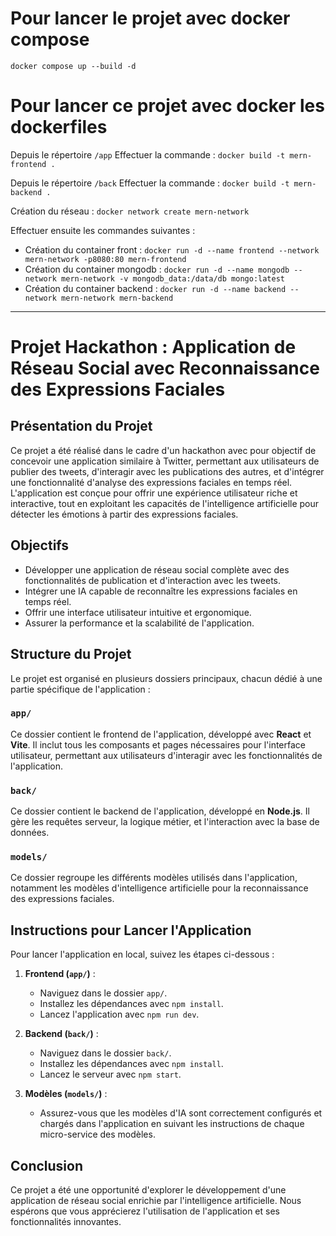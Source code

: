 # Pour lancer le projet avec docker compose

`docker compose up --build -d`

# Pour lancer ce projet avec docker les dockerfiles

Depuis le répertoire `/app`
Effectuer la commande : `docker build -t mern-frontend .`

Depuis le répertoire `/back`
Effectuer la commande : `docker build -t mern-backend .`

Création du réseau : `docker network create mern-network`

Effectuer ensuite les commandes suivantes :

-   Création du container front : `docker run -d --name frontend --network mern-network -p8080:80 mern-frontend`
-   Création du container mongodb : `docker run -d --name mongodb --network mern-network -v mongodb_data:/data/db mongo:latest`
-   Création du container backend : `docker run -d --name backend --network mern-network mern-backend`

---

# Projet Hackathon : Application de Réseau Social avec Reconnaissance des Expressions Faciales

## Présentation du Projet

Ce projet a été réalisé dans le cadre d'un hackathon avec pour objectif de concevoir une application similaire à Twitter, permettant aux utilisateurs de publier des tweets, d'interagir avec les publications des autres, et d'intégrer une fonctionnalité d'analyse des expressions faciales en temps réel. L'application est conçue pour offrir une expérience utilisateur riche et interactive, tout en exploitant les capacités de l'intelligence artificielle pour détecter les émotions à partir des expressions faciales.

## Objectifs

-   Développer une application de réseau social complète avec des fonctionnalités de publication et d'interaction avec les tweets.
-   Intégrer une IA capable de reconnaître les expressions faciales en temps réel.
-   Offrir une interface utilisateur intuitive et ergonomique.
-   Assurer la performance et la scalabilité de l'application.

## Structure du Projet

Le projet est organisé en plusieurs dossiers principaux, chacun dédié à une partie spécifique de l'application :

### `app/`

Ce dossier contient le frontend de l'application, développé avec **React** et **Vite**. Il inclut tous les composants et pages nécessaires pour l'interface utilisateur, permettant aux utilisateurs d'interagir avec les fonctionnalités de l'application.

### `back/`

Ce dossier contient le backend de l'application, développé en **Node.js**. Il gère les requêtes serveur, la logique métier, et l'interaction avec la base de données.

### `models/`

Ce dossier regroupe les différents modèles utilisés dans l'application, notamment les modèles d'intelligence artificielle pour la reconnaissance des expressions faciales.

## Instructions pour Lancer l'Application

Pour lancer l'application en local, suivez les étapes ci-dessous :

1. **Frontend (`app/`)** :

    - Naviguez dans le dossier `app/`.
    - Installez les dépendances avec `npm install`.
    - Lancez l'application avec `npm run dev`.

2. **Backend (`back/`)** :

    - Naviguez dans le dossier `back/`.
    - Installez les dépendances avec `npm install`.
    - Lancez le serveur avec `npm start`.

3. **Modèles (`models/`)** :
    - Assurez-vous que les modèles d'IA sont correctement configurés et chargés dans l'application en suivant les instructions de chaque micro-service des modèles.

## Conclusion

Ce projet a été une opportunité d'explorer le développement d'une application de réseau social enrichie par l'intelligence artificielle. Nous espérons que vous apprécierez l'utilisation de l'application et ses fonctionnalités innovantes.
